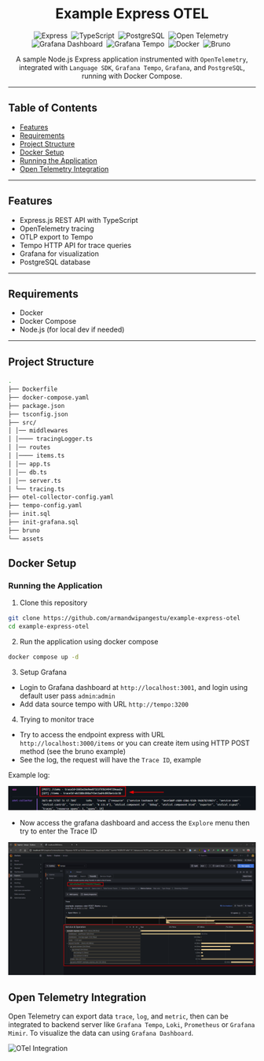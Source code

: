 <h1 align="center">Example Express OTEL</h1>

<div align="center">

![Express](https://img.shields.io/badge/-Express-181818?logo=express)&nbsp;
![TypeScript](https://img.shields.io/badge/-TypeScript-FAF9F8?logo=typescript)&nbsp;
![PostgreSQL](https://img.shields.io/badge/-PostgreSQL-212121?logo=postgresql)&nbsp;
![Open Telemetry](https://img.shields.io/badge/-Open%20Telemetry-4F62AD?logo=opentelemetry)&nbsp;
![Grafana Dashboard](https://img.shields.io/badge/-Grafana%20Dashboard-0B0B0B?logo=grafana)&nbsp;
![Grafana Tempo](https://img.shields.io/badge/-Grafana%20Tempo-0B0B0B?logo=grafana)&nbsp;
![Docker](https://img.shields.io/badge/-Docker-F9FAFC?logo=docker)&nbsp;
![Bruno](https://img.shields.io/badge/-Bruno-1D1D1D?logo=bruno)&nbsp;

</div>

<p align="center">A sample Node.js Express application instrumented with <code>OpenTelemetry</code>, integrated with <code>Language SDK</code>, <code>Grafana Tempo</code>, <code>Grafana</code>, and <code>PostgreSQL</code>, running with Docker Compose.</p>

---

## Table of Contents

-   [Features](#features)
-   [Requirements](#requirements)
-   [Project Structure](#project-structure)
-   [Docker Setup](#docker-setup)
-   [Running the Application](#running-the-application)
-   [Open Telemetry Integration](#open-telemetry-integration)

---

## Features

-   Express.js REST API with TypeScript
-   OpenTelemetry tracing
-   OTLP export to Tempo
-   Tempo HTTP API for trace queries
-   Grafana for visualization
-   PostgreSQL database

---

## Requirements

-   Docker
-   Docker Compose
-   Node.js (for local dev if needed)

---

## Project Structure

```bash
.
├── Dockerfile
├── docker-compose.yaml
├── package.json
├── tsconfig.json
├── src/
│ │── middlewares
│ │──── tracingLogger.ts
│ │── routes
│ │──── items.ts
│ │── app.ts
│ │── db.ts
│ │── server.ts
│ └── tracing.ts
├── otel-collector-config.yaml
├── tempo-config.yaml
├── init.sql
├── init-grafana.sql
├── bruno
└── assets
```

## Docker Setup

### Running the Application

1. Clone this repository

```bash
git clone https://github.com/armandwipangestu/example-express-otel
cd example-express-otel
```

2. Run the application using docker compose

```bash
docker compose up -d
```

3. Setup Grafana

-   Login to Grafana dashboard at `http://localhost:3001`, and login using default user pass `admin`:`admin`
-   Add data source tempo with URL `http://tempo:3200`

4. Trying to monitor trace

-   Try to access the endpoint express with URL `http://localhost:3000/items` or you can create item using HTTP POST method (see the bruno example)
-   See the log, the request will have the `Trace ID`, example

Example log:

![Trace ID](./assets/trace-id.png)

-   Now access the grafana dashboard and access the `Explore` menu then try to enter the Trace ID

![Trace ID Query](./assets/trace-id-query.png)

## Open Telemetry Integration

Open Telemetry can export data `trace`, `log`, and `metric`, then can be integrated to backend server like `Grafana Tempo`, `Loki`, `Prometheus` or `Grafana Mimir`. To visualize the data can using `Grafana Dashboard`.

![OTel Integration](./assets/otel-integration.png)

